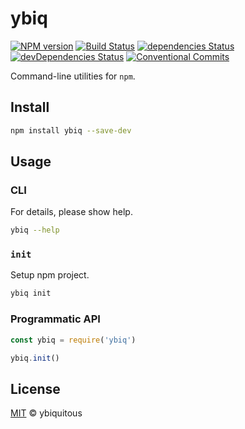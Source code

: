 # ybiq

[![NPM version](https://img.shields.io/npm/v/ybiq.svg)](https://www.npmjs.com/package/ybiq)
[![Build Status](https://travis-ci.org/ybiquitous/ybiq.svg?branch=master)](https://travis-ci.org/ybiquitous/ybiq)
[![dependencies Status](https://david-dm.org/ybiquitous/ybiq/status.svg)](https://david-dm.org/ybiquitous/ybiq)
[![devDependencies Status](https://david-dm.org/ybiquitous/ybiq/dev-status.svg)](https://david-dm.org/ybiquitous/ybiq?type=dev)
[![Conventional Commits](https://img.shields.io/badge/Conventional%20Commits-1.0.0-yellow.svg)](https://conventionalcommits.org)

Command-line utilities for `npm`.

## Install

```sh
npm install ybiq --save-dev
```

## Usage

### CLI

For details, please show help.

```sh
ybiq --help
```

### `init`

Setup npm project.

```sh
ybiq init
```

### Programmatic API

```js
const ybiq = require('ybiq')

ybiq.init()
```

## License

[MIT](LICENSE) © ybiquitous
